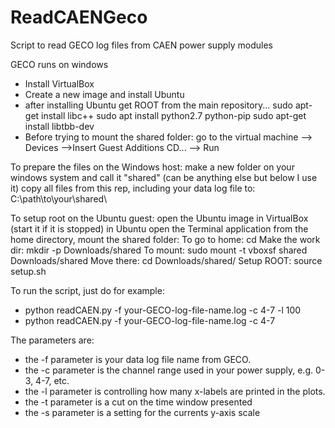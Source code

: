 # ReadCAENGeco
Script to read GECO log files from CAEN power supply modules

GECO runs on windows
- Install VirtualBox
- Create a new image and install Ubuntu
- after installing Ubuntu
    get ROOT from the main repository...
    sudo apt-get install libc++
    sudo apt install python2.7 python-pip
    sudo apt-get install libtbb-dev
- Before trying to mount the shared folder: go to the virtual machine --> Devices -->Insert Guest Additions CD... --> Run

To prepare the files on the Windows host:
  make a new folder on your windows system and call it "shared" (can be anything else but below I use it)
  copy all files from this rep, including your data log file to: C:\path\to\your\shared\

To setup root on the Ubuntu guest:
  open the Ubuntu image in VirtualBox (start it if it is stopped)
  in Ubuntu open the Terminal application
  from the home directory, mount the shared folder:
    To go to home:     cd
    Make the work dir: mkdir -p Downloads/shared
    To mount:          sudo mount -t vboxsf shared Downloads/shared
    Move there:        cd Downloads/shared/
    Setup ROOT:        source setup.sh

To run the script, just do for example:
- python readCAEN.py  -f  your-GECO-log-file-name.log  -c 4-7  -l  100
- python readCAEN.py  -f  your-GECO-log-file-name.log  -c 4-7

The parameters are:
- the -f parameter is your data log file name from GECO.
- the -c parameter is the channel range used in your power supply, e.g. 0-3, 4-7, etc.
- the -l parameter is controlling how many x-labels are printed in the plots.
- the -t parameter is a cut on the time window presented
- the -s parameter is a setting for the currents y-axis scale

